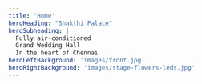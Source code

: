 ```yaml
---
title: 'Home'
heroHeading: "Shakthi Palace"
heroSubheading: |
  Fully air-conditioned
  Grand Wedding Hall
  In the heart of Chennai
heroLeftBackground: 'images/front.jpg'
heroRightBackground: 'images/stage-flowers-leds.jpg'
---
```

